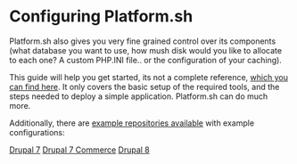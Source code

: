 # Configuring Platform.sh

Platform.sh also gives you very fine grained control over its components (what database you want to use, how mush disk would you like to allocate to each one? A custom PHP.INI file.. or the configuration of your caching).

This guide will help you get started, its not a complete reference, [which you can find here](http://docs.platform.sh). It only covers the basic setup of the required tools, and the steps needed to deploy a simple application. Platform.sh can do much more.

Additionally, there are [example repositories available](https://github.com/platformsh?utf8=%E2%9C%93&query=example) with example configurations:

[Drupal 7](https://github.com/platformsh/platformsh-example-drupal7)
[Drupal 7 Commerce](https://github.com/platformsh/platformsh-example-drupalcommerce7)
[Drupal 8](https://github.com/platformsh/platformsh-example-drupal8)
